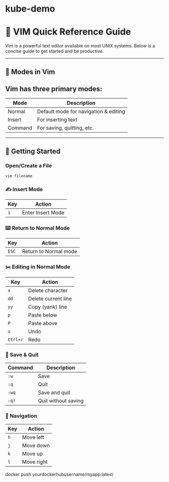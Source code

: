 # kube-demo

# 📘 VIM Quick Reference Guide

Vim is a powerful text editor available on most UNIX systems. Below is a concise guide to get started and be productive.

---

## 📝 Modes in Vim

## Vim has **three primary modes**:

| Mode    | Description                          |
|---------|--------------------------------------|
| Normal  | Default mode for navigation & editing |
| Insert  | For inserting text                   |
| Command | For saving, quitting, etc.           |

---

## 🚀 Getting Started

### Open/Create a File
```bash
vim filename
```

### ✍️ Insert Mode

| Key | Action            |
| --- | ----------------- |
| `i` | Enter Insert Mode |

### ⌨️ Return to Normal Mode

| Key   | Action                |
| ----- | --------------------- |
| `ESC` | Return to Normal mode |

### ✂️ Editing in Normal Mode

| Key      | Action              |
| -------- | ------------------- |
| `x`      | Delete character    |
| `dd`     | Delete current line |
| `yy`     | Copy (yank) line    |
| `p`      | Paste below         |
| `P`      | Paste above         |
| `u`      | Undo                |
| `Ctrl+r` | Redo                |

### 💾 Save & Quit

| Command | Description         |
| ------- | ------------------- |
| `:w`    | Save                |
| `:q`    | Quit                |
| `:wq`   | Save and quit       |
| `:q!`   | Quit without saving |

### 🔄 Navigation

| Key | Action     |
| --- | ---------- |
| `h` | Move left  |
| `j` | Move down  |
| `k` | Move up    |
| `l` | Move right |

docker push yourdockerhubusername/myapp:latest
